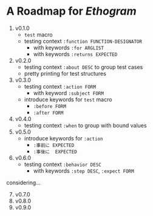 # A Roadmap for *Ethogram*

1. v0.1.0
    - `test` macro
    - testing context `:function FUNCTION-DESIGNATOR`
        - with keywords `:for ARGLIST`
        - with keywords `:returns EXPECTED`
2. v0.2.0
    - testing context `:about DESC` to group test cases
    - pretty printing for test structures
3. v0.3.0
    - testing context `:action FORM`
        - with keyword `:subject FORM`
    - introduce keywords for `test` macro
        - `:before FORM`
        - `:after FORM`
4. v0.4.0
    - testing context `:when` to group with bound values
5. v0.5.0
    - introduce keywords for `:action`
        - `:事前に EXPECTED`
        - `:事後に  EXPECTED`
6. v0.6.0
    - testing context `:behavior DESC`
        - with keywords `:step DESC`, `:expect FORM`

considering...

7. v0.7.0
8. v0.8.0
9. v0.9.0
